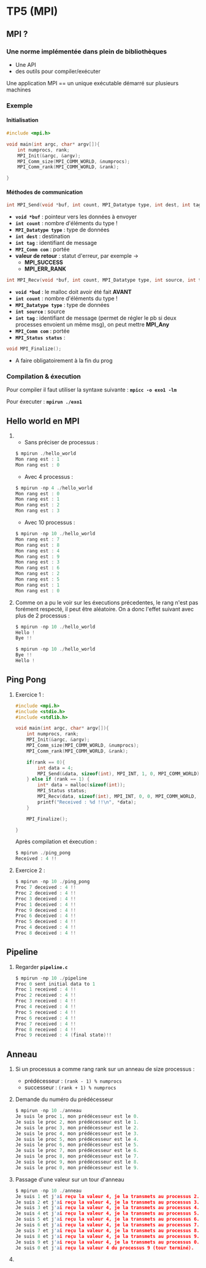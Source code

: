# TP5 (MPI)

## MPI ?

### Une norme implémentée dans plein de bibliothèques

* Une API
* des outils pour compiler/exécuter

Une application MPI == un unique exécutable démarré sur plusieurs machines

### Exemple

#### Initialisation 

```C
#include <mpi.h>

void main(int argc, char* argv[]){
    int numprocs, rank;
    MPI_Init(&argc, &argv);
    MPI_Comm_size(MPI_COMM_WORLD, &numprocs);
    MPI_Comm_rank(MPI_COMM_WORLD, &rank);

}

```

#### Méthodes de communication

```C
int MPI_Send(void *buf, int count, MPI_Datatype type, int dest, int tag, MPI_Comm com);
```

* __`void *buf`__ : pointeur vers les données à envoyer
* __`int count`__ : nombre d'éléments du type ! 
* __`MPI_Datatype type`__ : type de données
* __`int dest`__ : destination
* __`int tag`__ : identifiant de message
* __`MPI_Comm com`__ : portée
* __valeur de retour__ : statut d'erreur, par exemple ->
    * __MPI_SUCCESS__
    * __MPI_ERR_RANK__ 

```C
int MPI_Recv(void *buf, int count, MPI_Datatype type, int source, int tag, MPI_Comm com, MPI_Status *status);
```

* __`void *bud`__ : le malloc doit avoir été fait **AVANT**
* __`int count`__ : nombre d'éléments du type !
* __`MPI_Datatype type`__ : type de données
* __`int source`__ : source
* __`int tag`__ : identifiant de message (permet de régler le pb si deux processes envoient un même msg), on peut mettre **MPI_Any**
* __`MPI_Comm com`__ : portée
* __`MPI_Status status`__ : 

```C
void MPI_Finalize();
```

* A faire obligatoirement à la fin du prog

### Compilation & éxecution

Pour compiler il faut utiliser la syntaxe suivante : __`mpicc -o exo1 -lm`__

Pour éxecuter : __`mpirun ./exo1`__

## Hello world en MPI 

1. 
    * Sans préciser de processus :
    ```C
    $ mpirun ./hello_world
    Mon rang est : 1
    Mon rang est : 0
    ```

    * Avec 4 processus :
    ```C
    $ mpirun -np 4 ./hello_world
    Mon rang est : 0
    Mon rang est : 1
    Mon rang est : 2
    Mon rang est : 3
    ``` 

    * Avec 10 processus :
    ```C
    $ mpirun -np 10 ./hello_world
    Mon rang est : 7
    Mon rang est : 8
    Mon rang est : 4
    Mon rang est : 9
    Mon rang est : 3
    Mon rang est : 6
    Mon rang est : 2
    Mon rang est : 5
    Mon rang est : 1
    Mon rang est : 0
    ```

2. Comme on a pu le voir sur les éxecutions précedentes, le rang n'est pas forément respecté, il peut être aléatoire. On a donc l'effet suivant avec plus de 2 processus :
    ```C
    $ mpirun -np 10 ./hello_world
    Hello !
    Bye !!

    $ mpirun -np 10 ./hello_world
    Bye !!
    Hello !
    ```

## Ping Pong

1. Exercice 1 :
    ```C
    #include <mpi.h>
    #include <stdio.h>
    #include <stdlib.h>

    void main(int argc, char* argv[]){
        int numprocs, rank;
        MPI_Init(&argc, &argv);
        MPI_Comm_size(MPI_COMM_WORLD, &numprocs);
        MPI_Comm_rank(MPI_COMM_WORLD, &rank);

        if(rank == 0){
            int data = 4;
            MPI_Send(&data, sizeof(int), MPI_INT, 1, 0, MPI_COMM_WORLD);
        } else if (rank == 1) {
            int* data = malloc(sizeof(int));
            MPI_Status status;
            MPI_Recv(data, sizeof(int), MPI_INT, 0, 0, MPI_COMM_WORLD, &status);
            printf("Received : %d !!\n", *data);
        }

        MPI_Finalize();

    }
    ```
    Après compilation et éxecution : 
    ```C
    $ mpirun ./ping_pong
    Received : 4 !!
    ```

2. Exercice 2 :
    ```C
    $ mpirun -np 10 ./ping_pong
    Proc 7 deceived : 4 !!
    Proc 2 deceived : 4 !!
    Proc 3 deceived : 4 !!
    Proc 1 deceived : 4 !!
    Proc 9 deceived : 4 !!
    Proc 6 deceived : 4 !!
    Proc 5 deceived : 4 !!
    Proc 4 deceived : 4 !!
    Proc 8 deceived : 4 !!
    ```

## Pipeline

1. Regarder __`pipeline.c`__
    ```C
    $ mpirun -np 10 ./pipeline
    Proc 0 sent initial data to 1
    Proc 1 received : 4 !!
    Proc 2 received : 4 !!
    Proc 3 received : 4 !!
    Proc 4 received : 4 !!
    Proc 5 received : 4 !!
    Proc 6 received : 4 !!
    Proc 7 received : 4 !!
    Proc 8 received : 4 !!
    Proc 9 received : 4 (final state)!!
    ```

## Anneau

1. Si un processus a comme rang rank sur un anneau de size processus : 
    * prédécesseur : `(rank - 1) % numprocs`
    * successeur : `(rank + 1) % numprocs`

2. Demande du numéro du prédécesseur
    ```C
    $ mpirun -np 10 ./anneau
    Je suis le proc 1, mon prédécesseur est le 0.
    Je suis le proc 2, mon prédécesseur est le 1.
    Je suis le proc 3, mon prédécesseur est le 2.
    Je suis le proc 4, mon prédécesseur est le 3.
    Je suis le proc 5, mon prédécesseur est le 4.
    Je suis le proc 6, mon prédécesseur est le 5.
    Je suis le proc 7, mon prédécesseur est le 6.
    Je suis le proc 8, mon prédécesseur est le 7.
    Je suis le proc 9, mon prédécesseur est le 8.
    Je suis le proc 0, mon prédécesseur est le 9.
    ```

3. Passage d'une valeur sur un tour d'anneau
    ```C
    $ mpirun -np 10 ./anneau
    Je suis 1 et j'ai reçu la valeur 4, je la transmets au processus 2.
    Je suis 2 et j'ai reçu la valeur 4, je la transmets au processus 3.
    Je suis 3 et j'ai reçu la valeur 4, je la transmets au processus 4.
    Je suis 4 et j'ai reçu la valeur 4, je la transmets au processus 5.
    Je suis 5 et j'ai reçu la valeur 4, je la transmets au processus 6.
    Je suis 6 et j'ai reçu la valeur 4, je la transmets au processus 7.
    Je suis 7 et j'ai reçu la valeur 4, je la transmets au processus 8.
    Je suis 8 et j'ai reçu la valeur 4, je la transmets au processus 9.
    Je suis 9 et j'ai reçu la valeur 4, je la transmets au processus 0.
    Je suis 0 et j'ai reçu la valeur 4 du processus 9 (tour terminé).
    ```

4. 